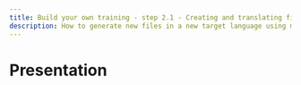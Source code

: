 ```yaml
---
title: Build your own training - step 2.1 - Creating and translating files in another language
description: How to generate new files in a new target language using machine translation
---
```

# Presentation